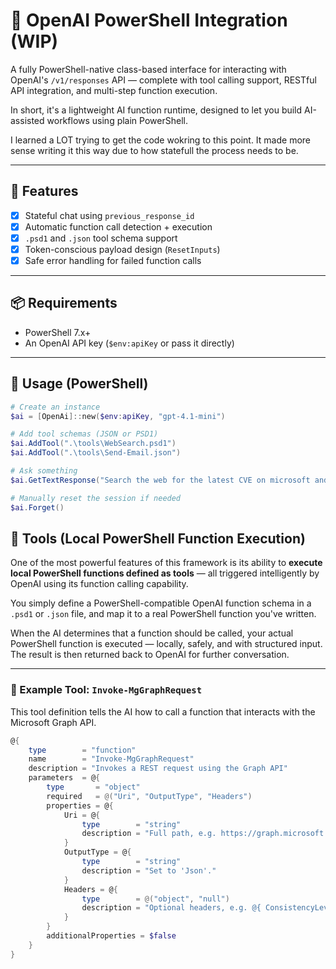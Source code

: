 # 🔧 OpenAI PowerShell Integration (WIP)

A fully PowerShell-native class-based interface for interacting with OpenAI's `/v1/responses` API — complete with tool calling support, RESTful API integration, and multi-step function execution.

In short, it's a lightweight AI function runtime, designed to let you build AI-assisted workflows using plain PowerShell.

I learned a LOT trying to get the code wokring to this point. It made more sense writing it this way due to how statefull the process needs to be.

---

## 🚀 Features

- [x] Stateful chat using `previous_response_id`
- [x] Automatic function call detection + execution
- [x] `.psd1` and `.json` tool schema support
- [x] Token-conscious payload design (`ResetInputs`)
- [x] Safe error handling for failed function calls
---

## 📦 Requirements

- PowerShell 7.x+
- An OpenAI API key (`$env:apiKey` or pass it directly)

---

## 🧠 Usage (PowerShell)

```powershell
# Create an instance
$ai = [OpenAi]::new($env:apiKey, "gpt-4.1-mini")

# Add tool schemas (JSON or PSD1)
$ai.AddTool(".\tools\WebSearch.psd1")
$ai.AddTool(".\tools\Send-Email.json")

# Ask something
$ai.GetTextResponse("Search the web for the latest CVE on microsoft and email it to me at email@domain.com")

# Manually reset the session if needed
$ai.Forget()
```

## 🧰 Tools (Local PowerShell Function Execution)

One of the most powerful features of this framework is its ability to **execute local PowerShell functions defined as tools** — all triggered intelligently by OpenAI using its function calling capability.

You simply define a PowerShell-compatible OpenAI function schema in a `.psd1` or `.json` file, and map it to a real PowerShell function you've written.

When the AI determines that a function should be called, your actual PowerShell function is executed — locally, safely, and with structured input. The result is then returned back to OpenAI for further conversation.

---

### 🧪 Example Tool: `Invoke-MgGraphRequest`

This tool definition tells the AI how to call a function that interacts with the Microsoft Graph API.

```powershell
@{
    type        = "function"
    name        = "Invoke-MgGraphRequest"
    description = "Invokes a REST request using the Graph API"
    parameters  = @{
        type       = "object"
        required   = @("Uri", "OutputType", "Headers")
        properties = @{
            Uri = @{
                type        = "string"
                description = "Full path, e.g. https://graph.microsoft.com/v1.0/users"
            }
            OutputType = @{
                type        = "string"
                description = "Set to 'Json'."
            }
            Headers = @{
                type        = @("object", "null")
                description = "Optional headers, e.g. @{ ConsistencyLevel = 'eventual' }"
            }
        }
        additionalProperties = $false
    }
}

